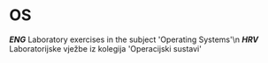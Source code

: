 # OS
 ***ENG*** Laboratory exercises in the subject 'Operating Systems'\n
 ***HRV*** Laboratorijske vježbe iz kolegija 'Operacijski sustavi'
